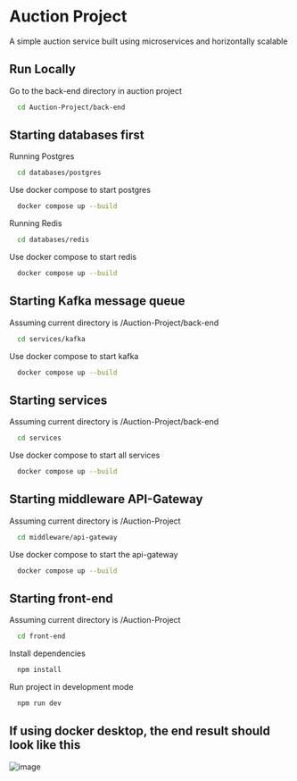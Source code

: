 
# Auction Project

A simple auction service built using microservices and horizontally scalable

## Run Locally

Go to the back-end directory in auction project

```bash
  cd Auction-Project/back-end
```

## Starting databases first

Running Postgres

```bash
  cd databases/postgres
```
Use docker compose to start postgres
```bash
  docker compose up --build
```

Running Redis

```bash
  cd databases/redis
```
Use docker compose to start redis
```bash
  docker compose up --build
```

## Starting Kafka message queue
Assuming current directory is /Auction-Project/back-end

```bash
  cd services/kafka
```
Use docker compose to start kafka
```bash
  docker compose up --build
```

## Starting services
Assuming current directory is /Auction-Project/back-end

```bash
  cd services
```
Use docker compose to start all services
```bash
  docker compose up --build
```


## Starting middleware API-Gateway
Assuming current directory is /Auction-Project

```bash
  cd middleware/api-gateway
```
Use docker compose to start the api-gateway
```bash
  docker compose up --build
```

## Starting front-end
Assuming current directory is /Auction-Project

```bash
  cd front-end
```
Install dependencies
```bash
  npm install
```
Run project in development mode
```bash
  npm run dev
```
## If using docker desktop, the end result should look like this
![image](https://github.com/user-attachments/assets/1959a631-6803-478e-b2f0-9856bbc48651)
